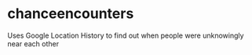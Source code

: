 # chanceencounters
Uses Google Location History to find out when people were unknowingly near each other
